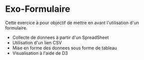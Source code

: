 # Exo-Formulaire

Cette exercice à pour objectif de mettre en avant l'utilisation d'un formulaire.

- Collecte de donnees à partir d'un SpreadSheet
- Utilisation d'un lien CSV
- Mise en forme des donnees sous forme de tableau
- Visualisation à l'aide de D3 
